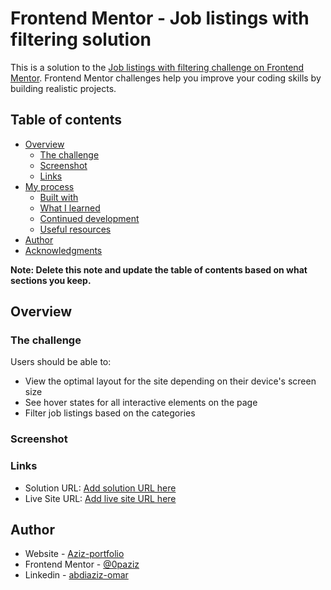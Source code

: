 # Frontend Mentor - Job listings with filtering solution

This is a solution to the [Job listings with filtering challenge on Frontend Mentor](https://www.frontendmentor.io/challenges/job-listings-with-filtering-ivstIPCt). Frontend Mentor challenges help you improve your coding skills by building realistic projects. 

## Table of contents

- [Overview](#overview)
  - [The challenge](#the-challenge)
  - [Screenshot](#screenshot)
  - [Links](#links)
- [My process](#my-process)
  - [Built with](#built-with)
  - [What I learned](#what-i-learned)
  - [Continued development](#continued-development)
  - [Useful resources](#useful-resources)
- [Author](#author)
- [Acknowledgments](#acknowledgments)

**Note: Delete this note and update the table of contents based on what sections you keep.**

## Overview

### The challenge

Users should be able to:

- View the optimal layout for the site depending on their device's screen size
- See hover states for all interactive elements on the page
- Filter job listings based on the categories

### Screenshot





### Links

- Solution URL: [Add solution URL here](https://github.com/0paziz/Social-links-profile)
- Live Site URL: [Add live site URL here](https://0paziz.github.io/Social-links-profile/)


## Author

- Website - [Aziz-portfolio](https://0paziz.github.io/Aziz-portfolio/index.html)
- Frontend Mentor - [@0paziz](https://www.frontendmentor.io/profile/@0paziz)
- Linkedin - [abdiaziz-omar](https://www.linkedin.com/in/abdiaziz-omar-876b06256/)


